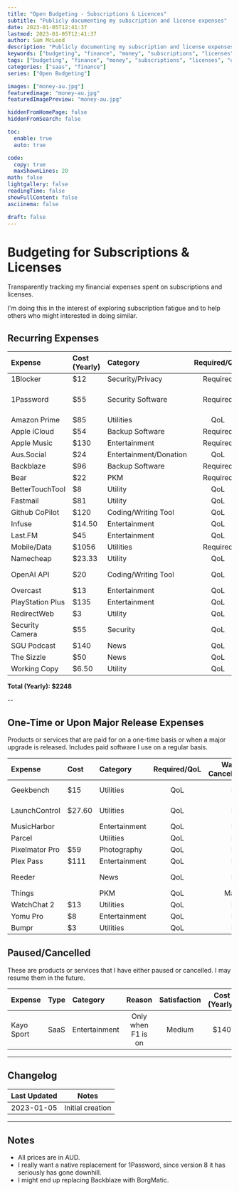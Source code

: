```yaml
---
title: "Open Budgeting - Subscriptions & Licences"
subtitle: "Publicly documenting my subscription and license expenses"
date: 2023-01-05T12:41:37
lastmod: 2023-01-05T12:41:37
author: Sam McLeod
description: "Publicly documenting my subscription and license expenses"
keywords: ["budgeting", "finance", "money", "subscriptions", "licenses", "open budgeting", "software", "saas", "streaming"]
tags: ["budgeting", "finance", "money", "subscriptions", "licenses", "open budgeting", "software", "saas", "streaming"]
categories: ["saas", "finance"]
series: ["Open Budgeting"]

images: ["money-au.jpg"]
featuredimage: "money-au.jpg"
featuredImagePreview: "money-au.jpg"

hiddenFromHomePage: false
hiddenFromSearch: false

toc:
  enable: true
  auto: true

code:
  copy: true
  maxShownLines: 20
math: false
lightgallery: false
readingTime: false
showFullContent: false
asciinema: false

draft: false
---
```


# Budgeting for Subscriptions & Licenses

Transparently tracking my financial expenses spent on subscriptions and licenses.

I'm doing this in the interest of exploring subscription fatigue and to help others who might interested in doing similar.

## Recurring Expenses

| Expense          | Cost (Yearly) | Category               | Required/QoL | Want To Cancel/Replace | Usefulness |          Satisfaction          | Frequency |
| :--------------- | :------------ | :--------------------- | :----------: | :--------------------: | :--------: | :----------------------------: | :-------: |
| 1Blocker         | $12           | Security/Privacy       |   Required   |           No           |  Critical  |              High              |  Yearly   |
| 1Password        | $55           | Security Software      |   Required   |          Yes           |  Critical  | Medium ^1 (Was high before v8) |  Monthly  |
| Amazon Prime     | $85           | Utilities              |     QoL      |          Yes           |    High    |             Medium             |  Yearly   |
| Apple iCloud     | $54           | Backup Software        |   Required   |           No           |  Critical  |              High              |  Yearly   |
| Apple Music      | $130          | Entertainment          |   Required   |           No           |    High    |              High              |  Yearly   |
| Aus.Social       | $24           | Entertainment/Donation |     QoL      |           No           |   Medium   |              High              |  Monthly  |
| Backblaze        | $96           | Backup Software        |   Required   |           No           |  Critical  |             Medium             | 2 Yearly  |
| Bear             | $22           | PKM                    |   Required   |        No/Maybe        |    High    |             Medium             |  Yearly   |
| BetterTouchTool  | $8            | Utility                |     QoL      |           No           |    High    |              High              | 2 Yearly  |
| Fastmail         | $81           | Utility                |     QoL      |           No           |  Critical  |              High              |  Yearly   |
| Github CoPilot   | $120          | Coding/Writing Tool    |     QoL      |           No           |    High    |              High              |  Yearly   |
| Infuse           | $14.50        | Entertainment          |     QoL      |           No           |   Medium   |             Medium             |  Yearly   |
| Last.FM          | $45           | Entertainment          |     QoL      |         Maybe          |   Medium   |             Medium             |  Yearly   |
| Mobile/Data      | $1056         | Utilities              |   Required   |           No           |  Critical  |              High              |  Monthly  |
| Namecheap        | $23.33        | Utility                |     QoL      |           No           |  Critical  |              High              | 3 Yearly  |
| OpenAI API       | $20           | Coding/Writing Tool    |     QoL      |           No           |    High    |              High              | As Needed |
| Overcast         | $13           | Entertainment          |     QoL      |         Maybe          |   Medium   |             Medium             |  Yearly   |
| PlayStation Plus | $135          | Entertainment          |     QoL      |           No           |   Medium   |              High              |  Yearly   |
| RedirectWeb      | $3            | Utility                |     QoL      |           No           | Medium/Low |              High              |  Yearly   |
| Security Camera  | $55           | Security               |     QoL      |         Maybe          |    High    |             Medium             |  Yearly   |
| SGU Podcast      | $140          | News                   |     QoL      |           No           |   Medium   |              High              |  Monthly  |
| The Sizzle       | $50           | News                   |     QoL      |           No           |   Medium   |              High              |  Yearly   |
| Working Copy     | $6.50         | Utility                |     QoL      |           No           |    High    |              High              | 2 Yearly  |

**Total (Yearly): $2248**

--

## One-Time or Upon Major Release Expenses

Products or services that are paid for on a one-time basis or when a major upgrade is released. Includes paid software I use on a regular basis.

| Expense        | Cost   | Category      | Required/QoL | Want To Cancel/Replace | Usefulness | Satisfaction |   Frequency    |
| :------------- | :----- | :------------ | :----------: | :--------------------: | :--------: | :----------: | :------------: |
| Geekbench      | $15    | Utilities     |     QoL      |           No           |    Low     |    Medium    | Major Versions |
| LaunchControl  | $27.60 | Utilities     |     QoL      |           No           |   Medium   |     High     | Major Versions |
| MusicHarbor    |        | Entertainment |     QoL      |           No           |    High    |     High     |    Once-Off    |
| Parcel         |        | Utilities     |     QoL      |           No           |   Medium   |     High     |    Once-Off    |
| Pixelmator Pro | $59    | Photography   |     QoL      |           No           |    High    |     High     |    Once-Off    |
| Plex Pass      | $111   | Entertainment |     QoL      |           No           |    High    |     High     |    Once-Off    |
| Reeder         |        | News          |     QoL      |           No           |    High    |     High     | Major Versions |
| Things         |        | PKM           |     QoL      |         Maybe          |    High    |    Medium    |    Once-Off    |
| WatchChat 2    | $13    | Utilities     |     QoL      |           No           |    Low     |    Medium    |    Once-Off    |
| Yomu Pro       | $8     | Entertainment |     QoL      |           No           |   Medium   |     High     |    Once-Off    |
| Bumpr          | $3     | Utilities     |     QoL      |           No           |    High    |     High     |    Once-Off    |

## Paused/Cancelled

These are products or services that I have either paused or cancelled. I may resume them in the future.

| Expense    | Type | Category      |       Reason       | Satisfaction | Cost (Yearly) |
| :--------- | :--: | :------------ | :----------------: | :----------: | :-----------: |
| Kayo Sport | SaaS | Entertainment | Only when F1 is on |    Medium    |     $140      |

---

## Changelog

| Last Updated | Notes            |
|--------------|------------------|
| 2023-01-05   | Initial creation |

---

## Notes

- All prices are in AUD.
- I really want a native replacement for 1Password, since version 8 it has seriously has gone downhill.
- I might end up replacing Backblaze with BorgMatic.
